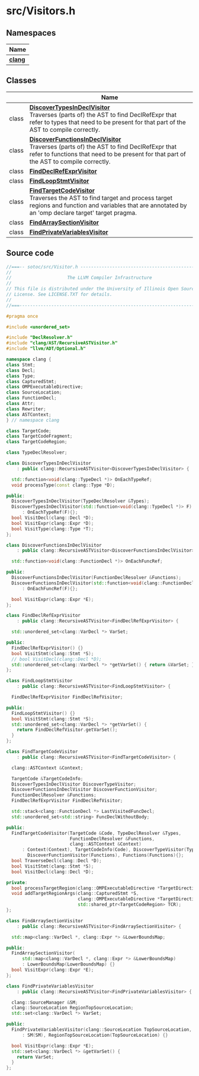 # src/Visitors.h



## Namespaces

| Name           |
| -------------- |
| **[clang](../Namespaces/namespaceclang.md)**  |

## Classes

|                | Name           |
| -------------- | -------------- |
| class | **[DiscoverTypesInDeclVisitor](../Classes/classDiscoverTypesInDeclVisitor.md)** <br>Traverses (parts of) the AST to find DeclRefExpr that refer to types that need to be present for that part of the AST to compile correctly.  |
| class | **[DiscoverFunctionsInDeclVisitor](../Classes/classDiscoverFunctionsInDeclVisitor.md)** <br>Traverses (parts of) the AST to find DeclRefExpr that refer to functions that need to be present for that part of the AST to compile correctly.  |
| class | **[FindDeclRefExprVisitor](../Classes/classFindDeclRefExprVisitor.md)**  |
| class | **[FindLoopStmtVisitor](../Classes/classFindLoopStmtVisitor.md)**  |
| class | **[FindTargetCodeVisitor](../Classes/classFindTargetCodeVisitor.md)** <br>Traverses the AST to find target and process target regions and function and variables that are annotated by an 'omp declare target' target pragma.  |
| class | **[FindArraySectionVisitor](../Classes/classFindArraySectionVisitor.md)**  |
| class | **[FindPrivateVariablesVisitor](../Classes/classFindPrivateVariablesVisitor.md)**  |




## Source code
```cpp
//===-- sotoc/src/Visitor.h -----------------------------------------------===//
//
//                     The LLVM Compiler Infrastructure
//
// This file is distributed under the University of Illinois Open Source
// License. See LICENSE.TXT for details.
//
//===----------------------------------------------------------------------===//

#pragma once

#include <unordered_set>

#include "DeclResolver.h"
#include "clang/AST/RecursiveASTVisitor.h"
#include "llvm/ADT/Optional.h"

namespace clang {
class Stmt;
class Decl;
class Type;
class CapturedStmt;
class OMPExecutableDirective;
class SourceLocation;
class FunctionDecl;
class Attr;
class Rewriter;
class ASTContext;
} // namespace clang

class TargetCode;
class TargetCodeFragment;
class TargetCodeRegion;

class TypeDeclResolver;

class DiscoverTypesInDeclVisitor
    : public clang::RecursiveASTVisitor<DiscoverTypesInDeclVisitor> {

  std::function<void(clang::TypeDecl *)> OnEachTypeRef;
  void processType(const clang::Type *D);

public:
  DiscoverTypesInDeclVisitor(TypeDeclResolver &Types);
  DiscoverTypesInDeclVisitor(std::function<void(clang::TypeDecl *)> F)
      : OnEachTypeRef(F){};
  bool VisitDecl(clang::Decl *D);
  bool VisitExpr(clang::Expr *D);
  bool VisitType(clang::Type *T);
};

class DiscoverFunctionsInDeclVisitor
    : public clang::RecursiveASTVisitor<DiscoverFunctionsInDeclVisitor> {

  std::function<void(clang::FunctionDecl *)> OnEachFuncRef;

public:
  DiscoverFunctionsInDeclVisitor(FunctionDeclResolver &Functions);
  DiscoverFunctionsInDeclVisitor(std::function<void(clang::FunctionDecl *)> F)
      : OnEachFuncRef(F){};

  bool VisitExpr(clang::Expr *E);
};

class FindDeclRefExprVisitor
    : public clang::RecursiveASTVisitor<FindDeclRefExprVisitor> {

  std::unordered_set<clang::VarDecl *> VarSet;

public:
  FindDeclRefExprVisitor() {}
  bool VisitStmt(clang::Stmt *S);
  // bool VisitDecl(clang::Decl *D);
  std::unordered_set<clang::VarDecl *> *getVarSet() { return &VarSet; }
};

class FindLoopStmtVisitor
    : public clang::RecursiveASTVisitor<FindLoopStmtVisitor> {

  FindDeclRefExprVisitor FindDeclRefVisitor;

public:
  FindLoopStmtVisitor() {}
  bool VisitStmt(clang::Stmt *S);
  std::unordered_set<clang::VarDecl *> *getVarSet() {
    return FindDeclRefVisitor.getVarSet();
  }
};

class FindTargetCodeVisitor
    : public clang::RecursiveASTVisitor<FindTargetCodeVisitor> {

  clang::ASTContext &Context;

  TargetCode &TargetCodeInfo;
  DiscoverTypesInDeclVisitor DiscoverTypeVisitor;
  DiscoverFunctionsInDeclVisitor DiscoverFunctionVisitor;
  FunctionDeclResolver &Functions;
  FindDeclRefExprVisitor FindDeclRefVisitor;

  std::stack<clang::FunctionDecl *> LastVisitedFuncDecl;
  std::unordered_set<std::string> FuncDeclWithoutBody;

public:
  FindTargetCodeVisitor(TargetCode &Code, TypeDeclResolver &Types,
                        FunctionDeclResolver &Functions,
                        clang::ASTContext &Context)
      : Context(Context), TargetCodeInfo(Code), DiscoverTypeVisitor(Types),
        DiscoverFunctionVisitor(Functions), Functions(Functions){};
  bool TraverseDecl(clang::Decl *D);
  bool VisitStmt(clang::Stmt *S);
  bool VisitDecl(clang::Decl *D);

private:
  bool processTargetRegion(clang::OMPExecutableDirective *TargetDirective);
  void addTargetRegionArgs(clang::CapturedStmt *S,
                           clang::OMPExecutableDirective *TargetDirective,
                           std::shared_ptr<TargetCodeRegion> TCR);
};

class FindArraySectionVisitor
    : public clang::RecursiveASTVisitor<FindArraySectionVisitor> {

  std::map<clang::VarDecl *, clang::Expr *> &LowerBoundsMap;

public:
  FindArraySectionVisitor(
      std::map<clang::VarDecl *, clang::Expr *> &LowerBoundsMap)
      : LowerBoundsMap(LowerBoundsMap) {}
  bool VisitExpr(clang::Expr *E);
};

class FindPrivateVariablesVisitor
    : public clang::RecursiveASTVisitor<FindPrivateVariablesVisitor> {

  clang::SourceManager &SM;
  clang::SourceLocation RegionTopSourceLocation;
  std::set<clang::VarDecl *> VarSet;

public:
  FindPrivateVariablesVisitor(clang::SourceLocation TopSourceLocation, clang::SourceManager &SM)
      : SM(SM), RegionTopSourceLocation(TopSourceLocation) {}

  bool VisitExpr(clang::Expr *E);
  std::set<clang::VarDecl *> &getVarSet() {
    return VarSet;
  }
};
```



